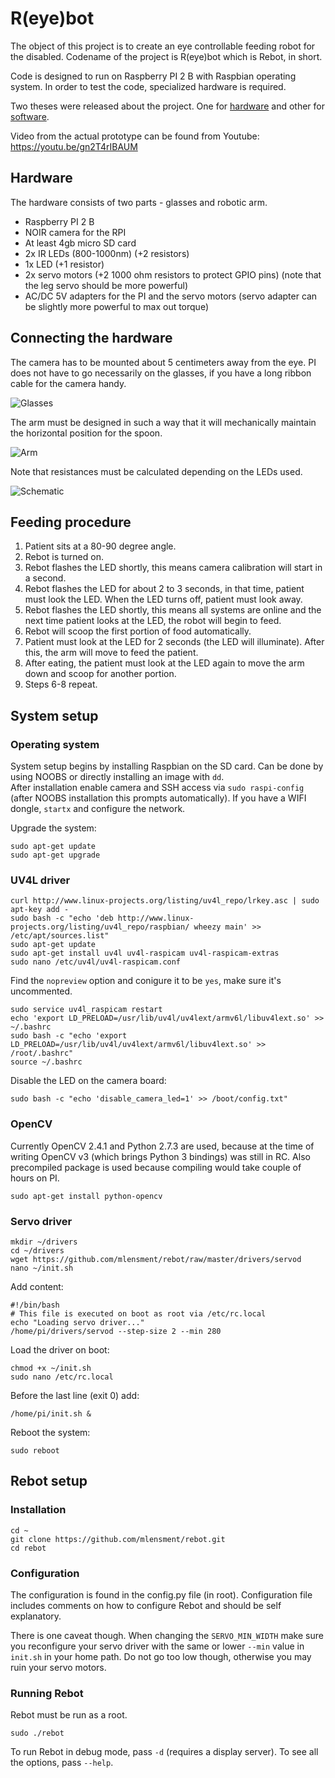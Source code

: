 # R(eye)bot

The object of this project is to create an eye controllable feeding robot for the disabled. Codename of the project is R(eye)bot which is Rebot, in short.

Code is designed to run on Raspberry PI 2 B with Raspbian operating system. In order to test the code, specialized hardware is required.

Two theses were released about the project. One for [hardware](katrin_msc.pdf) and other for [software](martin_msc.pdf).

Video from the actual prototype can be found from Youtube: https://youtu.be/gn2T4rIBAUM

## Hardware
The hardware consists of two parts - glasses and robotic arm.

* Raspberry PI 2 B
* NOIR camera for the RPI
* At least 4gb micro SD card
* 2x IR LEDs (800-1000nm) (+2 resistors)
* 1x LED (+1 resistor)
* 2x servo motors (+2 1000 ohm resistors to protect GPIO pins) (note that the leg servo should be more powerful)
* AC/DC 5V adapters for the PI and the servo motors (servo adapter can be slightly more powerful to max out torque)

## Connecting the hardware
The camera has to be mounted about 5 centimeters away from the eye. PI does not have to go necessarily on the glasses, if you have a long ribbon cable for the camera handy.

![Glasses](https://raw.githubusercontent.com/mlensment/rebot/master/img/glasses.png "Glasses")

The arm must be designed in such a way that it will mechanically maintain the horizontal position for the spoon.

![Arm](https://raw.githubusercontent.com/mlensment/rebot/master/img/arm.png "Arm")

Note that resistances must be calculated depending on the LEDs used.

![Schematic](https://raw.githubusercontent.com/mlensment/rebot/master/img/schematic.png "Schematic")

## Feeding procedure

1. Patient sits at a 80-90 degree angle.
2. Rebot is turned on.
3. Rebot flashes the LED shortly, this means camera calibration will start in a second.
4. Rebot flashes the LED for about 2 to 3 seconds, in that time, patient must look the LED. When the LED turns off, patient must look away.
5. Rebot flashes the LED shortly, this means all systems are online and the next time patient looks at the LED, the robot will begin to feed.
6. Rebot will scoop the first portion of food automatically.
7. Patient must look at the LED for 2 seconds (the LED will illuminate). After this, the arm will move to feed the patient.
8. After eating, the patient must look at the LED again to move the arm down and scoop for another portion.
9. Steps 6-8 repeat.

## System setup

### Operating system
System setup begins by installing Raspbian on the SD card. Can be done by using NOOBS or directly installing an image with `dd`.  
After installation enable camera and SSH access via `sudo raspi-config` (after NOOBS installation this prompts automatically). If you have a WIFI dongle, `startx` and configure the network.

Upgrade the system:

    sudo apt-get update
    sudo apt-get upgrade

### UV4L driver

    curl http://www.linux-projects.org/listing/uv4l_repo/lrkey.asc | sudo apt-key add -
    sudo bash -c "echo 'deb http://www.linux-projects.org/listing/uv4l_repo/raspbian/ wheezy main' >> /etc/apt/sources.list"
    sudo apt-get update
    sudo apt-get install uv4l uv4l-raspicam uv4l-raspicam-extras
    sudo nano /etc/uv4l/uv4l-raspicam.conf

Find the `nopreview` option and conigure it to be `yes`, make sure it's uncommented.

    sudo service uv4l_raspicam restart
    echo 'export LD_PRELOAD=/usr/lib/uv4l/uv4lext/armv6l/libuv4lext.so' >> ~/.bashrc
    sudo bash -c "echo 'export LD_PRELOAD=/usr/lib/uv4l/uv4lext/armv6l/libuv4lext.so' >> /root/.bashrc"
    source ~/.bashrc

Disable the LED on the camera board:

    sudo bash -c "echo 'disable_camera_led=1' >> /boot/config.txt"

### OpenCV
Currently OpenCV 2.4.1 and Python 2.7.3 are used, because at the time of writing OpenCV v3 (which brings Python 3 bindings) was still in RC. Also precompiled package is used because compiling would take couple of hours on PI.

    sudo apt-get install python-opencv

### Servo driver

    mkdir ~/drivers
    cd ~/drivers
    wget https://github.com/mlensment/rebot/raw/master/drivers/servod
    nano ~/init.sh

Add content:

    #!/bin/bash
    # This file is executed on boot as root via /etc/rc.local
    echo "Loading servo driver..."
    /home/pi/drivers/servod --step-size 2 --min 280

Load the driver on boot:

    chmod +x ~/init.sh
    sudo nano /etc/rc.local

Before the last line (exit 0) add:

    /home/pi/init.sh &

Reboot the system:

    sudo reboot

## Rebot setup

### Installation
    cd ~
    git clone https://github.com/mlensment/rebot.git
    cd rebot

### Configuration

The configuration is found in the config.py file (in root). Configuration file includes comments on how to configure Rebot and should be self explanatory.

There is one caveat though. When changing the `SERVO_MIN_WIDTH` make sure you reconfigure your servo driver with the same or lower `--min` value in `init.sh` in your home path. Do not go too low though, otherwise you may ruin your servo motors.

### Running Rebot

Rebot must be run as a root.

    sudo ./rebot

To run Rebot in debug mode, pass `-d` (requires a display server). To see all the options, pass `--help`.
